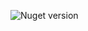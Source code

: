 ![Nuget version](https://img.shields.io/nuget/v/MyJetWallet.Circle.Settings?label=MyJetWallet.Circle.Settings&style=social)

